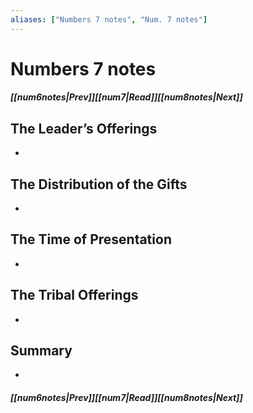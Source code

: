 ```yaml
---
aliases: ["Numbers 7 notes", "Num. 7 notes"]
---
```

# Numbers 7 notes
##### <span class=arrow-left></span>[[num6notes|Prev]]<span class=navigation-separator></span>[[num7|Read]]<span class=navigation-separator></span>[[num8notes|Next]]<span class=arrow-right></span>
## The Leader’s Offerings
- 
## The Distribution of the Gifts
- 
## The Time of Presentation
- 
## The Tribal Offerings
- 
## Summary
- 
##### <span class=arrow-left></span>[[num6notes|Prev]]<span class=navigation-separator></span>[[num7|Read]]<span class=navigation-separator></span>[[num8notes|Next]]<span class=arrow-right></span>